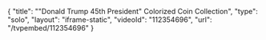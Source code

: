 {
    "title": "\"Donald Trump 45th President\" Colorized Coin Collection",
    "type": "solo",
    "layout": "iframe-static",
    "videoId": "112354696",
    "url": "\/tvpembed\/112354696"
}